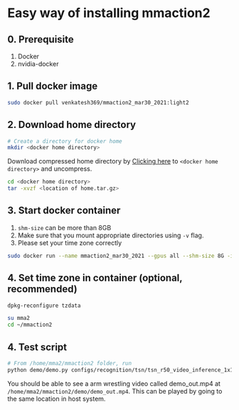 # Easy way of installing mmaction2
## 0. Prerequisite
1. Docker
2. nvidia-docker
## 1. Pull docker image
```bash
sudo docker pull venkatesh369/mmaction2_mar30_2021:light2
```
## 2. Download home directory
```bash
# Create a directory for docker home
mkdir <docker home directory>
```
Download compressed home directory by [Clicking here](https://www.dropbox.com/s/hw858g9hw9taxd1/home.tar.gz?dl=0)
to `<docker home directory>` and uncompress.
```bash
cd <docker home directory>
tar -xvzf <location of home.tar.gz>
```
## 3. Start docker container
1. `shm-size` can be more than 8GB
2. Make sure that you mount appropriate directories using `-v` flag.
3. Please set your time zone correctly
```bash
sudo docker run --name mmaction2_mar30_2021 --gpus all --shm-size 8G -it -v <docker home directory>/mmaction2_mar30_2021:/home venkatesh369/mmaction2_mar30_2021:light2
```
## 4. Set time zone in container (optional, recommended)
```bash
dpkg-reconfigure tzdata
```

```bash
su mma2
cd ~/mmaction2
```
## 4. Test script
```bash
# From /home/mma2/mmaction2 folder, run
python demo/demo.py configs/recognition/tsn/tsn_r50_video_inference_1x1x3_100e_kinetics400_rgb.py https://download.openmmlab.com/mmaction/recognition/tsn/tsn_r50_1x1x3_100e_kinetics400_rgb/tsn_r50_1x1x3_100e_kinetics400_rgb_20200614-e508be42.pth demo/demo.mp4 demo/label_map_k400.txt --out-filename demo/demo_out.mp4
```
You should be able to see a arm wrestling video called demo_out.mp4 at `/home/mma2/mmaction2/demo/demo_out.mp4`.
This can be played by going to the same location in host system.
